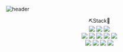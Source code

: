 
![header](https://capsule-render.vercel.app/api?type=waving&color=gradient&text=%20KimPilJoong%20%20&height=180&fontSize=80&&fontColor=black)
<div align="center">
  ⛏Stack🔧
  </div>
</div>
<div align="center">
  <img src="https://img.shields.io/badge/Unity-black?style=for-the-badge&logo=Unity&logoColor=white">
  <img src="https://img.shields.io/badge/csharp-512BD4?style=for-the-badge&logo=csharp&logoColor=white">
  <img src="https://img.shields.io/badge/firebase-FFCA28?style=for-the-badge&logo=firebase&logoColor=white">
</div>
<div align="center">
  <img src="https://img.shields.io/badge/Html5-red?style=for-the-badge&logo=Html5&logoColor=white">
  <img src="https://img.shields.io/badge/CSS3-blue?style=for-the-badge&logo=CSS3&logoColor=white">
  <img src="https://img.shields.io/badge/React-61DAFB?style=for-the-badge&logo=React&logoColor=white">
  <img src="https://img.shields.io/badge/Javascript-F7DF1E?style=for-the-badge&logo=Javascript&logoColor=white">
  <img src="https://img.shields.io/badge/Typescript-3178C6?style=for-the-badge&logo=Typescript&logoColor=white">
</div>
<div align="center">
  <img src="https://img.shields.io/badge/Github-181717?style=for-the-badge&logo=Github&logoColor=white">
  <img src="https://img.shields.io/badge/Gitlab-FC6D26?style=for-the-badge&logo=Gitlab&logoColor=white">
  <img src="https://img.shields.io/badge/sourcetree-0052CC?style=for-the-badge&logo=sourcetree&logoColor=white">
  <img src="https://img.shields.io/badge/notion-black?style=for-the-badge&logo=notion&logoColor=white">
</div>

<!---
crazykim67/crazykim67 is a ✨ special ✨ repository because its `README.md` (this file) appears on your GitHub profile.
You can click the Preview link to take a look at your changes.
--->
